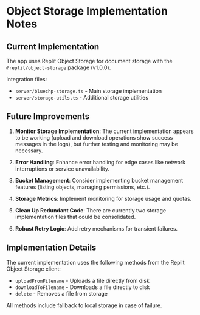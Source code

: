 # Object Storage Implementation Notes

## Current Implementation

The app uses Replit Object Storage for document storage with the `@replit/object-storage` package (v1.0.0).

Integration files:
- `server/bluechp-storage.ts` - Main storage implementation
- `server/storage-utils.ts` - Additional storage utilities

## Future Improvements

1. **Monitor Storage Implementation**: The current implementation appears to be working (upload and download operations show success messages in the logs), but further testing and monitoring may be necessary.

2. **Error Handling**: Enhance error handling for edge cases like network interruptions or service unavailability.

3. **Bucket Management**: Consider implementing bucket management features (listing objects, managing permissions, etc.).

4. **Storage Metrics**: Implement monitoring for storage usage and quotas.

5. **Clean Up Redundant Code**: There are currently two storage implementation files that could be consolidated.

6. **Robust Retry Logic**: Add retry mechanisms for transient failures.

## Implementation Details

The current implementation uses the following methods from the Replit Object Storage client:
- `uploadFromFilename` - Uploads a file directly from disk
- `downloadToFilename` - Downloads a file directly to disk
- `delete` - Removes a file from storage

All methods include fallback to local storage in case of failure.